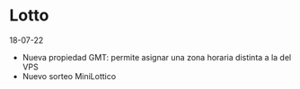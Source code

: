 # Lotto

18-07-22
+ Nueva propiedad GMT: permite asignar una zona horaria distinta a la del VPS
+ Nuevo sorteo MiniLottico

